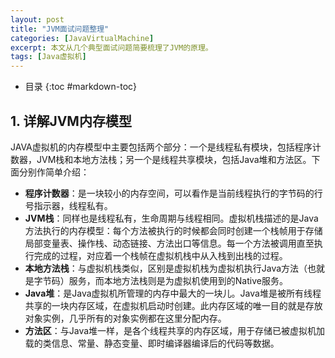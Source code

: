 ```yaml
---
layout: post
title: "JVM面试问题整理"
categories: [JavaVirtualMachine]
excerpt: 本文从几个典型面试问题简要梳理了JVM的原理。
tags: [Java虚拟机]
---  
```

- 目录
{:toc #markdown-toc}

## **1. 详解JVM内存模型**
JAVA虚拟机的内存模型中主要包括两个部分：一个是线程私有模块，包括程序计数器，JVM栈和本地方法栈；另一个是线程共享模块，包括Java堆和方法区。下面分别作简单介绍：
- **程序计数器**：是一块较小的内存空间，可以看作是当前线程执行的字节码的行号指示器，线程私有。
- **JVM栈**：同样也是线程私有，生命周期与线程相同。虚拟机栈描述的是Java方法执行的内存模型：每个方法被执行的时候都会同时创建一个栈帧用于存储局部变量表、操作栈、动态链接、方法出口等信息。每一个方法被调用直至执行完成的过程，对应着一个栈帧在虚拟机栈中从入栈到出栈的过程。
- **本地方法栈**：与虚拟机栈类似，区别是虚拟机栈为虚拟机执行Java方法（也就是字节码）服务，而本地方法栈则是为虚拟机使用到的Native服务。
- **Java堆**：是Java虚拟机所管理的内存中最大的一块儿。Java堆是被所有线程共享的一块内存区域，在虚拟机启动时创建。此内存区域的唯一目的就是存放对象实例，几乎所有的对象实例都在这里分配内存。
- **方法区**：与Java堆一样，是各个线程共享的内存区域，用于存储已被虚拟机加载的类信息、常量、静态变量、即时编译器编译后的代码等数据。
